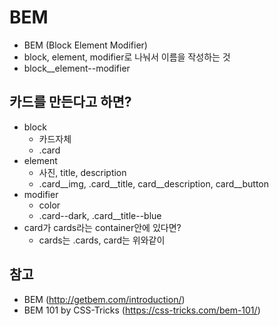# BEM
- BEM (Block Element Modifier)
- block, element, modifier로 나눠서 이름을 작성하는 것
- block__element--modifier

## 카드를 만든다고 하면?
- block
  - 카드자체
  - .card
- element
  - 사진, title, description
  - .card__img, .card__title, card__description, card__button
- modifier
  - color
  - .card--dark, .card__title--blue  
- card가 cards라는 container안에 있다면?
  - cards는 .cards, card는 위와같이

## 참고
- BEM (http://getbem.com/introduction/)
- BEM 101 by CSS-Tricks (https://css-tricks.com/bem-101/)